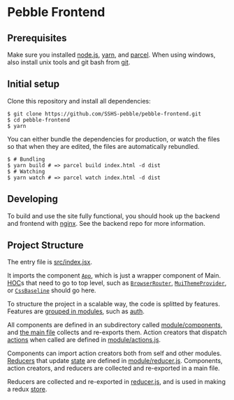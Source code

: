 # Pebble Frontend
## Prerequisites

Make sure you installed [node.js], [yarn], and [parcel]. When using windows,
also install unix tools and git bash from [git].

## Initial setup
Clone this repository and install all dependencies: 

```shell
$ git clone https://github.com/SSHS-pebble/pebble-frontend.git
$ cd pebble-frontend
$ yarn
```

You can either bundle the dependencies for production, or watch the files so
that when they are edited, the files are automatically rebundled.

```shell
$ # Bundling
$ yarn build # => parcel build index.html -d dist
$ # Watching
$ yarn watch # => parcel watch index.html -d dist
```

## Developing

To build and use the site fully functional, you should hook up the backend and
frontend with [nginx]. See the backend repo for more information.

## Project Structure

The entry file is [src/index.jsx](src/index.jsx).

It imports the component [`App`](src/components/app.jsx), which is just a
wrapper component of Main. [HOC]s that need to go to top level, such as
[`BrowserRouter`], [`MuiThemeProvider`], or [`CssBaseline`] should go here.

To structure the project in a scalable way, the code is splitted by features.
Features are [grouped in modules](src/modules), such as [auth](src/modules/auth).

All components are defined in an subdirectory called [module/components], and 
[the main file](src/modules/auth/components/index.js) collects and re-exports
them. Action creators that dispatch [actions] when called are defined in
[module/actions.js].

Components can import action creators both from self and other modules.
[Reducers] that update [state] are defined in [module/reducer.js].
Components, action creators, and reducers are collected and re-exported in a
main file.

Reducers are collected and re-exported in [reducer.js](src/modules/reducer.js),
and is used in making a redux [store].

[node.js]: https://nodejs.org
[yarn]: https://yarnpkg.com
[parcel]: https://parceljs.org
[git]: https://git-scm.com
[nginx]: https//nginx.org

[HOC]: https://reactjs.org/docs/higher-order-components.html
[state]: https://reactjs.org/docs/state-and-lifecycle.html

[actions]: https://redux.js.org/basics/actions
[reducers]: https://redux.js.org/basics/reducers
[store]: https://redux.js.org/basics/store

[`BrowserRouter`]: https://reacttraining.com/react-router/web/api/BrowserRouter
[`MuiThemeProvider`]: https://material-ui.com/api/mui-theme-provider/
[`CssBaseline`]: https://material-ui.com/api/css-baseline/

[src/index.jsx]: src/index.jsx


[module/components]: src/modules/auth/components/
[module/actions.js]: src/modules/auth/actions.js
[module/reducer.js]: src/modules/auth/reducer.js
